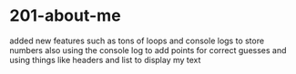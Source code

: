 # 201-about-me
added new features such as tons of loops and console logs to store numbers also using the console log to add points for correct guesses and using things like headers and list to display my text
